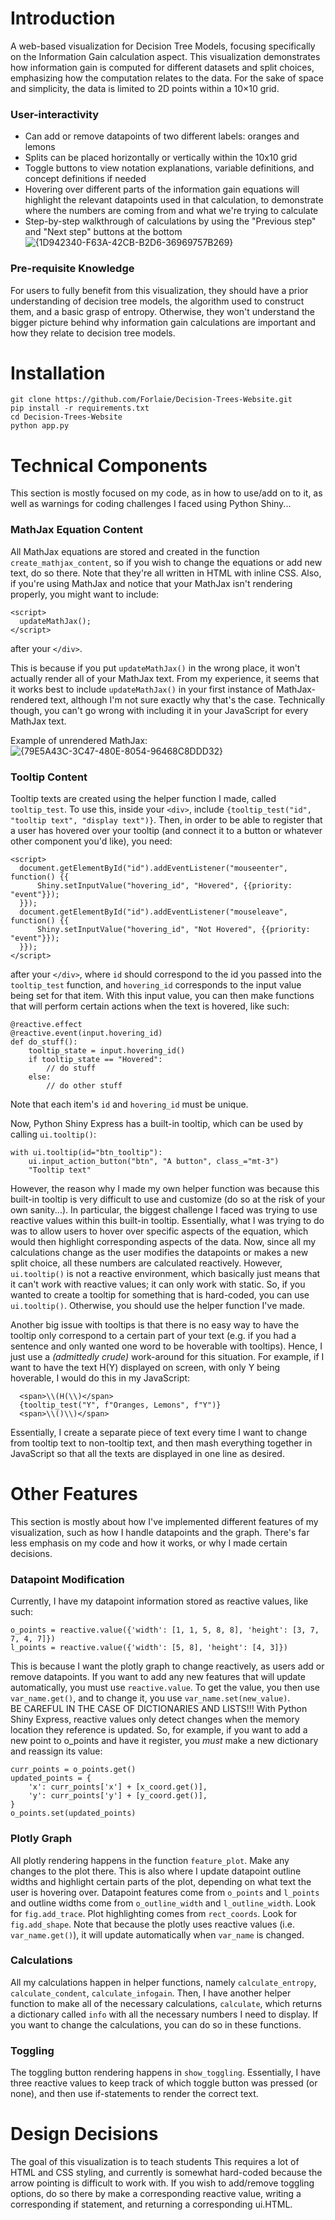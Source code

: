 # Introduction #
A web-based visualization for Decision Tree Models, focusing specifically on the Information Gain calculation aspect.
This visualization demonstrates how information gain is computed for different datasets and split choices, emphasizing how the computation relates to the data.
For the sake of space and simplicity, the data is limited to 2D points within a 10×10 grid.

### User-interactivity ###
- Can add or remove datapoints of two different labels: oranges and lemons
- Splits can be placed horizontally or vertically within the 10x10 grid
- Toggle buttons to view notation explanations, variable definitions, and concept definitions if needed
- Hovering over different parts of the information gain equations will highlight the relevant datapoints used in that calculation, to demonstrate where the numbers are coming from and what we're trying to calculate
- Step-by-step walkthrough of calculations by using the "Previous step" and "Next step" buttons at the bottom
![{1D942340-F63A-42CB-B2D6-36969757B269}](https://github.com/user-attachments/assets/60729dad-b784-40cb-95a4-b63fe44600e4)

### Pre-requisite Knowledge ###
For users to fully benefit from this visualization, they should have a prior understanding of decision tree models, the algorithm used to construct them, and a basic grasp of entropy.
Otherwise, they won't understand the bigger picture behind why information gain calculations are important and how they relate to decision tree models.

# Installation #
```
git clone https://github.com/Forlaie/Decision-Trees-Website.git
pip install -r requirements.txt
cd Decision-Trees-Website
python app.py
```
# Technical Components #
This section is mostly focused on my code, as in how to use/add on to it, as well as warnings for coding challenges I faced using Python Shiny...

### MathJax Equation Content ###
All MathJax equations are stored and created in the function ```create_mathjax_content```, so if you wish to change the equations or add new text, do so there.
Note that they're all written in HTML with inline CSS. Also, if you're using MathJax and notice that your MathJax isn't rendering properly, you might want to include:
```
<script>
  updateMathJax();
</script>
```
after your ```</div>```.

This is because if you put ```updateMathJax()``` in the wrong place, it won't actually render all of your MathJax text.
From my experience, it seems that it works best to include ```updateMathJax()``` in your first instance of MathJax-rendered text, although I'm not sure exactly why that's the case.
Technically though, you can't go wrong with including it in your JavaScript for every MathJax text. 

Example of unrendered MathJax:
![{79E5A43C-3C47-480E-8054-96468C8DDD32}](https://github.com/user-attachments/assets/e3e984d5-b23f-40ef-b03e-0245ca814d3a)

### Tooltip Content ###
Tooltip texts are created using the helper function I made, called ```tooltip_test```.
To use this, inside your ```<div>```, include ```{tooltip_test("id", "tooltip text", "display text")}```.
Then, in order to be able to register that a user has hovered over your tooltip (and connect it to a button or whatever other component you'd like), you need:
```
<script>
  document.getElementById("id").addEventListener("mouseenter", function() {{
      Shiny.setInputValue("hovering_id", "Hovered", {{priority: "event"}});
  }});
  document.getElementById("id").addEventListener("mouseleave", function() {{
      Shiny.setInputValue("hovering_id", "Not Hovered", {{priority: "event"}});
  }});
</script>
```
after your ```</div>```,
where ```id``` should correspond to the id you passed into the ```tooltip_test``` function,
and ```hovering_id``` corresponds to the input value being set for that item.
With this input value, you can then make functions that will perform certain actions when the text is hovered, like such:
```
@reactive.effect
@reactive.event(input.hovering_id)
def do_stuff():
    tooltip_state = input.hovering_id()
    if tooltip_state == "Hovered":
        // do stuff
    else:
        // do other stuff
```
Note that each item's ```id``` and ```hovering_id``` must be unique.

Now, Python Shiny Express has a built-in tooltip, which can be used by calling ```ui.tooltip()```:
```
with ui.tooltip(id="btn_tooltip"):
    ui.input_action_button("btn", "A button", class_="mt-3")
    "Tooltip text"
```
However, the reason why I made my own helper function was because this built-in tooltip is very difficult to use and customize (do so at the risk of your own sanity...).
In particular, the biggest challenge I faced was trying to use reactive values within this built-in tooltip.
Essentially, what I was trying to do was to allow users to hover over specific aspects of the equation, which would then highlight corresponding aspects of the data.
Now, since all my calculations change as the user modifies the datapoints or makes a new split choice, all these numbers are calculated reactively.
However, ```ui.tooltip()``` is not a reactive environment, which basically just means that it can't work with reactive values; it can only work with static.
So, if you wanted to create a tooltip for something that is hard-coded, you can use ```ui.tooltip()```.
Otherwise, you should use the helper function I've made.

Another big issue with tooltips is that there is no easy way to have the tooltip only correspond to a certain part of your text (e.g. if you had a sentence and only wanted one word to be hoverable with tooltips).
Hence, I just use a *(admittedly crude)* work-around for this situation. For example, if I want to have the text H(Y) displayed on screen, with only Y being hoverable, I would do this in my JavaScript:
```
  <span>\\(H(\\)</span>
  {tooltip_test("Y", f"Oranges, Lemons", f"Y")}
  <span>\\()\\)</span>
```
Essentially, I create a separate piece of text every time I want to change from tooltip text to non-tooltip text, and then mash everything together in JavaScript so that all the texts are displayed in one line as desired.

# Other Features #
This section is mostly about how I've implemented different features of my visualization, such as how I handle datapoints and the graph.
There's far less emphasis on my code and how it works, or why I made certain decisions.

### Datapoint Modification ###
Currently, I have my datapoint information stored as reactive values, like such:
```
o_points = reactive.value({'width': [1, 1, 5, 8, 8], 'height': [3, 7, 7, 4, 7]})
l_points = reactive.value({'width': [5, 8], 'height': [4, 3]})
```
This is because I want the plotly graph to change reactively, as users add or remove datapoints.
If you want to add any new features that will update automatically, you must use ```reactive.value```.
To get the value, you then use ```var_name.get()```, and to change it, you use ```var_name.set(new_value)```.  
BE CAREFUL IN THE CASE OF DICTIONARIES AND LISTS!!!
With Python Shiny Express, reactive values only detect changes when the memory location they reference is updated.
So, for example, if you want to add a new point to o_points and have it register, you *must* make a new dictionary and reassign its value:
```
curr_points = o_points.get()
updated_points = {
    'x': curr_points['x'] + [x_coord.get()],
    'y': curr_points['y'] + [y_coord.get()],
}
o_points.set(updated_points)
```

### Plotly Graph ###
All plotly rendering happens in the function ```feature_plot```.
Make any changes to the plot there.
This is also where I update datapoint outline widths and highlight certain parts of the plot, depending on what text the user is hovering over.
Datapoint features come from ```o_points``` and ```l_points``` and outline widths come from ```o_outline_width``` and ```l_outline_width```. Look for ```fig.add_trace```.
Plot highlighting comes from ```rect_coords```. Look for ```fig.add_shape```.
Note that because the plotly uses reactive values (i.e. ```var_name.get()```), it will update automatically when ```var_name``` is changed.

### Calculations ###
All my calculations happen in helper functions, namely ```calculate_entropy```, ```calculate_condent```, ```calculate_infogain```.
Then, I have another helper function to make all of the necessary calculations, ```calculate```, which returns a dictionary called ```info``` with all the necessary numbers I need to display.
If you want to change the calculations, you can do so in these functions.

### Toggling ###
The toggling button rendering happens in ```show_toggling```.
Essentially, I have three reactive values to keep track of which toggle button was pressed (or none), and then use if-statements to render the correct text.

# Design Decisions #
The goal of this visualization is to teach students 
This requires a lot of HTML and CSS styling, and currently is somewhat hard-coded because the arrow pointing is difficult to work with.
If you wish to add/remove toggling options, do so there by make a corresponding reactive value, writing a corresponding if statement, and returning a corresponding ui.HTML.
